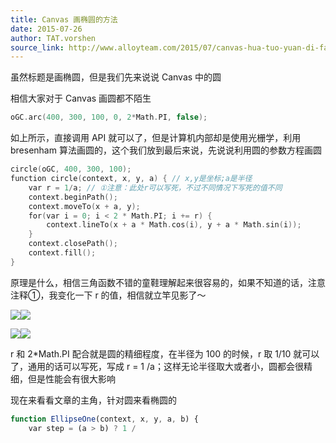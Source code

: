 ```yaml
---
title: Canvas 画椭圆的方法
date: 2015-07-26
author: TAT.vorshen
source_link: http://www.alloyteam.com/2015/07/canvas-hua-tuo-yuan-di-fang-fa/
---
```


<!-- {% raw %} - for jekyll -->

虽然标题是画椭圆，但是我们先来说说 Canvas 中的圆

相信大家对于 Canvas 画圆都不陌生

```c
oGC.arc(400, 300, 100, 0, 2*Math.PI, false);
```

如上所示，直接调用 API 就可以了，但是计算机内部却是使用光栅学，利用 bresenham 算法画圆的，这个我们放到最后来说，先说说利用圆的参数方程画圆

```c
circle(oGC, 400, 300, 100);
function circle(context, x, y, a) { // x,y是坐标;a是半径
    var r = 1/a; // ①注意：此处r可以写死，不过不同情况下写死的值不同
    context.beginPath();
    context.moveTo(x + a, y);
    for(var i = 0; i < 2 * Math.PI; i += r) {
        context.lineTo(x + a * Math.cos(i), y + a * Math.sin(i));
    }
    context.closePath();
    context.fill();
}
```

原理是什么，相信三角函数不错的童鞋理解起来很容易的，如果不知道的话，注意注释①，我变化一下 r 的值，相信就立竿见影了～

![](http://www.alloyteam.com/wp-content/uploads/2015/07/1.png)![](http://www.alloyteam.com/wp-content/uploads/2015/07/2.png)

![](http://www.alloyteam.com/wp-content/uploads/2015/07/3.png)![](http://www.alloyteam.com/wp-content/uploads/2015/07/43.png)

r 和 2\*Math.PI 配合就是圆的精细程度，在半径为 100 的时候，r 取 1/10 就可以了，通用的话可以写死，写成 r = 1 /a；这样无论半径取大或者小，圆都会很精细，但是性能会有很大影响

现在来看看文章的主角，针对圆来看椭圆的

```javascript
function EllipseOne(context, x, y, a, b) {
    var step = (a > b) ? 1 /
```


<!-- {% endraw %} - for jekyll -->